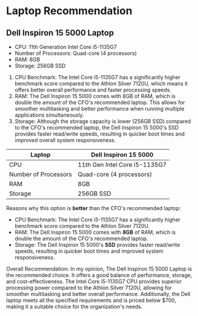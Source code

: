 # Laptop Recommendation

## Dell Inspiron 15 5000 Laptop
- CPU: 11th Generation Intel Core i5-1135G7
- Number of Processors: Quad-core (4 processors)
- RAM: 8GB
- Storage: 256GB SSD
1. CPU Benchmark: The Intel Core i5-1135G7 has a significantly higher benchmark score compared to the Athlon Silver 7120U, which means it offers better overall performance and faster processing speeds.
2. RAM: The Dell Inspiron 15 5000 comes with 8GB of RAM, which is double the amount of the CFO's recommended laptop. This allows for smoother multitasking and better performance when running multiple applications simultaneously.
3. Storage: Although the storage capacity is lower (256GB SSD) compared to the CFO's recommended laptop, the Dell Inspiron 15 5000's SSD provides faster read/write speeds, resulting in quicker boot times and improved overall system responsiveness.

| Laptop                   | Dell Inspiron 15 5000 |
|--------------------------|-----------------------|
| CPU                      | 11th Gen Intel Core i5-1135G7 |
| Number of Processors     | Quad-core (4 processors) |
| RAM                      | 8GB |
| Storage                  | 256GB SSD |

Reasons why this option is **better** than the CFO's recommended laptop:
- CPU Benchmark: The Intel Core i5-1135G7 has a significantly higher benchmark score compared to the Athlon Silver 7120U.
- RAM: The Dell Inspiron 15 5000 comes with **8GB** of RAM, which is double the amount of the CFO's recommended laptop.
- Storage: The Dell Inspiron 15 5000's **SSD** provides faster read/write speeds, resulting in quicker boot times and improved system responsiveness.

 Overall Recommendation:
In my opinion, The Dell Inspiron 15 5000 Laptop is the recommended choice. It offers a good balance of performance, storage, and cost-effectiveness.
 The Intel Core i5-1135G7 CPU provides superior processing power compared to the Athlon Silver 7120U, allowing for smoother multitasking and better overall performance.
 Additionally, the Dell laptop meets all the specified requirements and is priced below $700, making it a suitable choice for the organization's needs.

